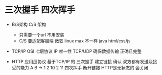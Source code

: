 # 三次握手   四次挥手

-  B/S架构
    C/S  架构
    - 只需要一个url  不用安装
    - C/S  要适配客服端  微软  linux max  不一样
            java html/css/js

-  TCP/IP
    OSI  七层协议
    IP   唯一性
    TCP/UDP  确保数据传输   正确且完整
-  HTTP  应用层协议  基于TCP/IP  的
    三次握手   建立链接
        确认  双方都有发送及接受的能力
        A  B
            ->  1
                2
                10 2
                11 
    四次挥手   断开链接
    HTTP是无状态的  会关闭